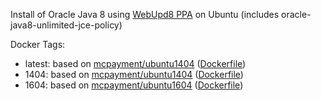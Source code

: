 Install of Oracle Java 8 using [WebUpd8 PPA](https://launchpad.net/~webupd8team/+archive/ubuntu/java) on Ubuntu
(includes oracle-java8-unlimited-jce-policy)

Docker Tags:

- latest: based on [mcpayment/ubuntu1404](https://hub.docker.com/r/mcpayment/ubuntu1404/) ([Dockerfile](https://github.com/mcpayment/docker-java8/blob/master/Dockerfile))
- 1404: based on [mcpayment/ubuntu1404](https://hub.docker.com/r/mcpayment/ubuntu1404/) ([Dockerfile](https://github.com/mcpayment/docker-java8/blob/1404/Dockerfile))
- 1604: based on [mcpayment/ubuntu1604](https://hub.docker.com/r/mcpayment/ubuntu1604/) ([Dockerfile](https://github.com/mcpayment/docker-java8/blob/1604/Dockerfile))

